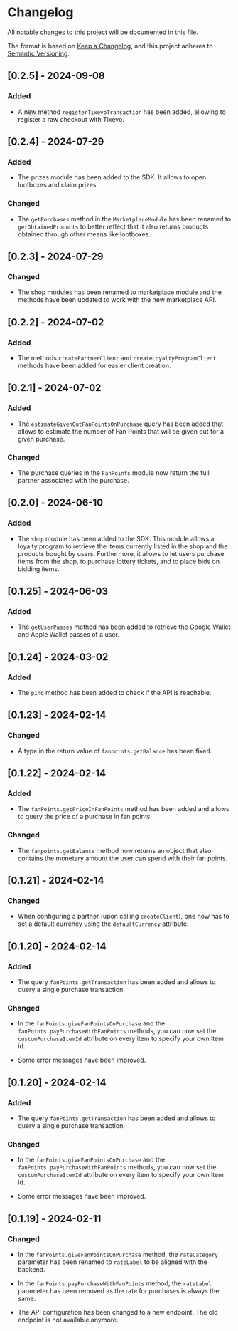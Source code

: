 # Changelog

All notable changes to this project will be documented in this file.

The format is based on [Keep a Changelog](https://keepachangelog.com/en/1.1.0/),
and this project adheres to [Semantic Versioning](https://semver.org/spec/v2.0.0.html).

## [0.2.5] - 2024-09-08

### Added

-   A new method `registerTixevoTransaction` has been added, allowing to register a raw checkout with Tixevo.

## [0.2.4] - 2024-07-29

### Added

-   The prizes module has been added to the SDK. It allows to open lootboxes and claim prizes.

### Changed

-   The `getPurchases` method in the `MarketplaceModule` has been renamed to `getObtainedProducts` to better reflect that it also returns products obtained through other means like lootboxes.

## [0.2.3] - 2024-07-29

### Changed

-   The shop modules has been renamed to marketplace module and the methods have been updated to work with the new marketplace API.

## [0.2.2] - 2024-07-02

### Added

-   The methods `createPartnerClient` and `createLoyaltyProgramClient` methods have been added for easier client creation.

## [0.2.1] - 2024-07-02

### Added

-   The `estimateGivenOutFanPointsOnPurchase` query has been added that allows to estimate the number of Fan Points that will be given out for a given purchase.

### Changed

-   The purchase queries in the `FanPoints` module now return the full partner associated with the purchase.

## [0.2.0] - 2024-06-10

### Added

-   The `shop` module has been added to the SDK. This module allows a loyalty program to retrieve the items currently listed in the shop and the products bought by users. Furthermore, it allows to let users purchase items from the shop, to purchase lottery tickets, and to place bids on bidding items.

## [0.1.25] - 2024-06-03

### Added

-   The `getUserPasses` method has been added to retrieve the Google Wallet and Apple Wallet passes of a user.

## [0.1.24] - 2024-03-02

### Added

-   The `ping` method has been added to check if the API is reachable.

## [0.1.23] - 2024-02-14

### Changed

-   A type in the return value of `fanpoints.getBalance` has been fixed.

## [0.1.22] - 2024-02-14

### Added

-   The `fanPoints.getPriceInFanPoints` method has been added and allows to query the price of a purchase in fan points.

### Changed

-   The `fanpoints.getBalance` method now returns an object that also contains the monetary amount the user can spend with their fan points.

## [0.1.21] - 2024-02-14

### Changed

-   When configuring a partner (upon calling `createClient`), one now has to set a default currency using the `defaultCurrency` attribute.

## [0.1.20] - 2024-02-14

### Added

-   The query `fanPoints.getTransaction` has been added and allows to query a single purchase transaction.

### Changed

-   In the `fanPoints.giveFanPointsOnPurchase` and the `fanPoints.payPurchaseWithFanPoints` methods, you can now set the `customPurchaseItemId` attribute on every item to specify your own item id.

-   Some error messages have been improved.

## [0.1.20] - 2024-02-14

### Added

-   The query `fanPoints.getTransaction` has been added and allows to query a single purchase transaction.

### Changed

-   In the `fanPoints.giveFanPointsOnPurchase` and the `fanPoints.payPurchaseWithFanPoints` methods, you can now set the `customPurchaseItemId` attribute on every item to specify your own item id.

-   Some error messages have been improved.

## [0.1.19] - 2024-02-11

### Changed

-   In the `fanPoints.giveFanPointsOnPurchase` method, the `rateCategory` parameter has been renamed to `rateLabel` to be aligned with the backend.

-   In the `fanPoints.payPurchaseWithFanPoints` method, the `rateLabel` parameter has been removed as the rate for purchases is always the same.

-   The API configuration has been changed to a new endpoint. The old endpoint is not available anymore.
